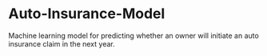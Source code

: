 # Auto-Insurance-Model
Machine learning model for predicting whether an owner will initiate an auto insurance claim in the next year.
